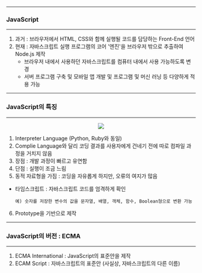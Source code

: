 -----
### JavaScript
-----
1. 과거 : 브라우저에서 HTML, CSS와 함께 실행될 코드를 담당하는 Front-End 언어
2. 현재 : 자바스크립트 실행 프로그램의 코어 '엔진'을 브라우저 밖으로 추출하여 Node.js 제작
   - 브라우저 내에서 사용하던 자바스크립트를 컴퓨터 내에서 사용 가능하도록 변경
   - 서버 프로그램 구축 및 모바일 앱 개발 및 프로그램 및 머신 러닝 등 다양하게 적용 가능
  
-----
### JavaScript의 특징
-----
<div align="center">
<img src="https://github.com/sooyounghan/Web/assets/34672301/2d50999e-0865-44ee-86e1-b8c9fd1f93a0">
</div>

1. Interpreter Language (Python, Ruby와 동일)
2. Complie Language와 달리 코딩 결과를 사용자에게 건네기 전에 따로 컴파일 과정을 거치지 않음
3. 장점 : 개발 과정이 빠르고 유연함
4. 단점 : 실행이 조금 느림
5. 동적 자료형을 가짐 : 코딩을 자유롭게 하지만, 오류의 여지가 많음
  - 타임스크립트 : 자바스크립트 코드를 엄격하게 확인
    
        예) 숫자를 저장한 변수의 값을 문자열, 배열, 객체, 함수, Boolean형으로 변환 가능

6. Prototype을 기반으로 제작

-----
### JavaScript의 버전 : ECMA 
-----
1. ECMA International : JavaScript의 표준안을 제작
2. ECAM Script : 자바스크립트의 표준안 (사실상, 자바스크립트의 다른 이름)
